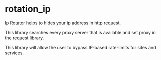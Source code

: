 # rotation_ip

Ip Rotator helps to hides your ip address in http request.

This library searches every proxy server that is available and set proxy in the request library.

This library will allow the user to bypass IP-based rate-limits for sites and services.